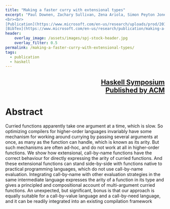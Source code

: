 ```yaml
---
title: "Making a faster curry with extensional types"
excerpt: "Paul Downen, Zachary Sullivan, Zena Ariola, Simon Peyton Jones. (2019). 
<br><br>
[Publication](https://www.microsoft.com/en-us/research/uploads/prod/2019/07/arity-haskell-symposium-2019.pdf){: .btn .btn--info ..btn--large}
[BibTex](https://www.microsoft.com/en-us/research/publication/making-a-faster-curry-with-extensional-types/bibtex/){: .btn .btn--info ..btn--large}"
header:
    overlay_image: /assets/images/spj-stock-header.jpg 
    overlay_filter: 0.5
permalink: /making-a-faster-curry-with-extensional-types/
tags: 
  - publication 
  - haskell
---
```

<div style="text-align: right"><h2><a href ="https://popl22.sigplan.org/"> Haskell Symposium <br> Published by ACM</a></h2></div>


# Abstract 
Curried functions apparently take one argument at a time, which is slow. So optimizing compilers for higher-order languages invariably have some mechanism for working around currying by passing several arguments at once, as many as the function can handle, which is known as its arity. But such mechanisms are often ad-hoc, and do not work at all in higher-order functions. We show how extensional, call-by-name functions have the correct behaviour for directly expressing the arity of curried functions. And these extensional functions can stand side-by-side with functions native to practical programming languages, which do not use call-by-name evaluation. Integrating call-by-name with other evaluation strategies in the same intermediate language expresses the arity of a function in its type and gives a principled and compositional account of multi-argument curried functions. An unexpected, but significant, bonus is that our approach is equally suitable for a call-by-value language and a call-by-need language, and it can be readily integrated into an existing compilation framework





